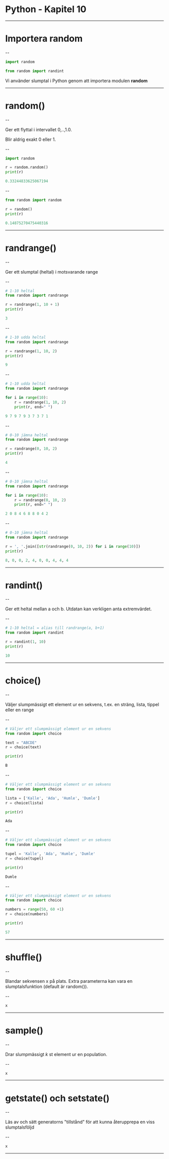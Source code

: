 # Python - Kapitel 10

---

# Importera random

--

```python
import random
```

```python
from random import randint
```

Vi använder slumptal i Python genom att importera modulen **random**

---

# random()

--

Ger ett flyttal i intervallet 0,..,1.0. 

Blir aldrig exakt 0 eller 1.

--

```python
import random

r = random.random()
print(r)

0.33244833625067194
```

--

```python
from random import random

r = random()
print(r)

0.14875270475440316
```

---

# randrange()

--

Ger ett slumptal (heltal) i motsvarande range

--

```python
# 1-10 heltal
from random import randrange

r = randrange(1, 10 + 1)
print(r)

3
```

--

```python
# 1-10 udda heltal
from random import randrange

r = randrange(1, 10, 2)
print(r)

9
```

--

```python
# 1-10 udda heltal
from random import randrange

for i in range(10):
    r = randrange(1, 10, 2)
    print(r, end=" ")

9 7 9 7 9 3 7 3 7 1
```

--

```python
# 0-10 jämna heltal
from random import randrange

r = randrange(0, 10, 2)
print(r)

4
```

--

```python
# 0-10 jämna heltal
from random import randrange

for i in range(10):
    r = randrange(0, 10, 2)
    print(r, end=" ")

2 0 8 4 6 8 8 0 4 2 
```

--

```python
# 0-10 jämna heltal
from random import randrange

r = ', '.join([str(randrange(0, 10, 2)) for i in range(10)])
print(r)

8, 0, 0, 2, 4, 0, 0, 4, 4, 4
```

---

# randint()

--

Ger ett heltal mellan a och b. Utdatan kan verkligen anta extremvärdet.

--

```python
# 1-10 heltal = alias till randrange(a, b+1)
from random import randint

r = randint(1, 10)
print(r)

10
```

---

# choice()

--

Väljer slumpmässigt ett element ur en sekvens, t.ex. en sträng, lista, tippel eller en range

--

```python
# Väljer ett slumpmässigt element ur en sekvens
from random import choice

text = "ABCDE"
r = choice(text)

print(r)

B
```

--

```python
# Väljer ett slumpmässigt element ur en sekvens
from random import choice

lista = ['Kalle', 'Ada', 'Humle', 'Dumle']
r = choice(lista)

print(r)

Ada
```

--

```python
# Väljer ett slumpmässigt element ur en sekvens
from random import choice

tupel = 'Kalle', 'Ada', 'Humle', 'Dumle'
r = choice(tupel)

print(r)

Dumle
```

--

```python
# Väljer ett slumpmässigt element ur en sekvens
from random import choice

numbers = range(50, 60 +1)
r = choice(numbers)

print(r)

57
```

---

# shuffle()

--

Blandar sekvensen x på plats. Extra parameterna kan vara en slumptalsfunktion (default är random()).

--

```python
x
```

---

# sample()

--

Drar slumpmässigt _k_ st element ur en population.

--

```python
x
```

---

# getstate() och setstate()

--

Läs av och sätt generatorns "tillstånd" för att kunna återupprepa en viss slumptalsföljd

--

```python
x
```

---
